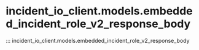 # incident_io_client.models.embedded_incident_role_v2_response_body

::: incident_io_client.models.embedded_incident_role_v2_response_body